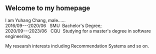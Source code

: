 ## Welcome to my homepage


I am Yuhang Chang, male......<br />
2016/09---2020/06  &nbsp;&nbsp;SMU&nbsp;&nbsp;Bachelor's Degree;<br />
2020/09---2023/06  &nbsp;&nbsp;CQU&nbsp;&nbsp;Studying for a master's degree in software engineering.


My researsh interests including Recommendation Systems and so on.
